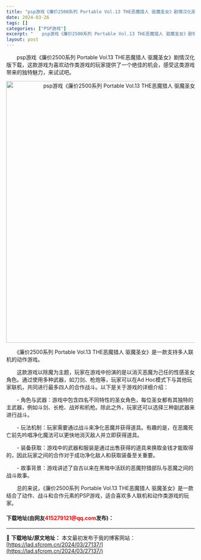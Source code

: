 ```yaml
---
title: "psp游戏《廉价2500系列 Portable Vol.13 THE恶魔猎人 驱魔圣女》剧情汉化版下载"
date: 2024-03-26
tags: []
categories: ["PSP游戏"]
excerpt: "　　psp游戏《廉价2500系列 Portable Vol.13 THE恶魔猎人 驱魔圣女》剧情汉化版下载，这款游戏为喜欢动作类游戏的玩家提供了一个绝佳的机会，感受这类游戏带来的独特魅力，来试试吧。 　　《廉价2500系列 Portable Vol.13 THE恶魔猎人 驱魔圣女》是一款支持多人联机&hellip;"
layout: post
---
```


 <p>　　psp游戏《廉价2500系列 Portable Vol.13 THE恶魔猎人 驱魔圣女》剧情汉化版下载，这款游戏为喜欢动作类游戏的玩家提供了一个绝佳的机会，感受这类游戏带来的独特魅力，来试试吧。</p> <p align="center"><img align="" border="0" src="https://lad.sfcrom.cn/wp-content/uploads/2024/03/20240326_6602157391255.webp" width="700" alt="psp游戏《廉价2500系列 Portable Vol.13 THE恶魔猎人 驱魔圣女》剧情汉化版下载" /></p> <p>　　《廉价2500系列 Portable Vol.13 THE恶魔猎人 驱魔圣女》是一款支持多人联机的动作游戏。</p> <p>　　这款游戏以除魔为主题，玩家在游戏中扮演的是以消灭恶魔为己任的性感圣女角色。通过使用多种武器，如刀剑、枪炮等，玩家可以在Ad Hoc模式下与其他玩家联机，共同进行最多四人的合作战斗。以下是关于游戏的详细介绍：</p> <p>　　- 角色与武器：游戏中包含四名不同特性的圣女角色，每位圣女都有其独特的主武器，例如斗剑、长枪、战斧和机枪。除此之外，玩家还可以选择三种副武器来进行战斗。</p> <p>　　- 玩法机制：玩家需要通过战斗来净化恶魔并获得道具。有趣的是，在恶魔死亡前先吟唱净化魔法可以更快地消灭敌人并立即获得道具。</p> <p>　　- 装备获取：游戏中的武器和服装是通过出售获得的道具来换取金钱才能取得的，因此玩家之间的合作对于成功净化敌人和获取装备至关重要。</p> <p>　　- 故事背景：游戏讲述了自古以来在黑暗中活跃的恶魔狩猎部队与恶魔之间的战斗故事。</p> <p>　　总的来说，《廉价2500系列 Portable Vol.13 THE恶魔猎人 驱魔圣女》是一款结合了动作、战斗和合作元素的PSP游戏，适合喜欢多人联机和动作类游戏的玩家。</p> <p><h4>下载地址(由网友<font color="red">415279121@qq.com</font>发布)：</h4></p> 

---
📖 **下载地址/原文地址：** 本文最初发布于我的博客网站：[https://lad.sfcrom.cn/2024/03/27137/](https://lad.sfcrom.cn/2024/03/27137/)
